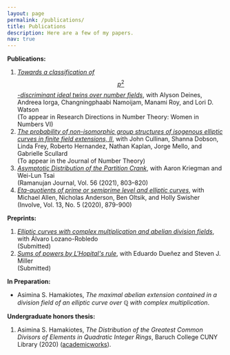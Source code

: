```yaml
---
layout: page
permalink: /publications/
title: Publications
description: Here are a few of my papers.
nav: true
---
```


**Publications:**
1. [*Towards a classification of* $$p^2$$*-discriminant ideal twins over number fields*](https://arxiv.org/abs/2403.01287), with Alyson Deines, Andreea Iorga, Changningphaabi Namoijam, Manami Roy, and Lori D. Watson <br /> (To appear in Research Directions in Number Theory: Women in Numbers VI)
2. [*The probability of non-isomorphic group structures of isogenous elliptic curves in finite field extensions, II*](https://arxiv.org/abs/2401.06250), with John Cullinan, Shanna Dobson, Linda Frey, Roberto Hernandez, Nathan Kaplan, Jorge Mello, and Gabrielle Scullard <br /> (To appear in the Journal of Number Theory)
3. [*Asymptotic Distribution of the Partition Crank*](https://arxiv.org/abs/1909.12806), with Aaron Kriegman and Wei-Lun Tsai <br /> (Ramanujan Journal, Vol. 56 (2021), 803–820)
4. [*Eta-quotients of prime or semiprime level and elliptic curves*](https://arxiv.org/abs/1901.10511), with Michael Allen, Nicholas Anderson, Ben Oltsik, and Holly Swisher <br /> (Involve, Vol. 13, No. 5 (2020), 879-900)

**Preprints:**
1. [*Elliptic curves with complex multiplication and abelian division fields*](https://arxiv.org/abs/2308.00668), with Álvaro Lozano-Robledo <br /> (Submitted)
2. [*Sums of powers by L'Hopital's rule*](https://arxiv.org/abs/2302.03624), with Eduardo Dueñez and Steven J. Miller <br /> (Submitted)

<!--
3. Alyson Deines, Asimina S. Hamakiotes, Andreea Iorga, Changningphaabi Namoijam, Manami Roy, and Lori D. Watson, *Towards a classification of* $$p^2$$*-discriminant ideal twins over number fields*, to appear in Research Directions in Number Theory: Women in Numbers VI ([arxiv](https://arxiv.org/abs/2403.01287)).
4. John Cullinan, Shanna Dobson, Linda Frey, Asimina S. Hamakiotes, Roberto Hernandez, Nathan Kaplan, Jorge Mello, and Gabrielle Scullard, *The probability of non-isomorphic group structures of isogenous elliptic curves in finite field extensions, II*, submitted ([arxiv](https://arxiv.org/abs/2401.06250)).
5. Asimina S. Hamakiotes and Álvaro Lozano-Robledo, *Elliptic curves with complex multiplication and abelian division fields*, submitted ([arxiv](https://arxiv.org/abs/2308.00668)).
6. Asimina S. Hamakiotes, Aaron Kriegman, and Wei-Lun Tsai, *Asymptotic Distribution of the Partition Crank*, Ramanujan Journal, Vol. 56 (2021), 803–820 ([arxiv](https://arxiv.org/abs/1909.12806)).
7. Michael Allen, Nicholas Anderson, Asimina S. Hamakiotes, Ben Oltsik, and Holly Swisher, *Eta-quotients of prime or semiprime level and elliptic curves*, Involve, Vol. 13, No. 5 (2020), 879-900 ([arxiv](https://arxiv.org/abs/1901.10511)).
-->

<!--**Submitted:**-->

<!--**Preprints:**-->


**In Preparation:** 
* Asimina S. Hamakiotes, *The maximal abelian extension contained in a division field of an elliptic curve over $\mathbb{Q}$ with complex multiplication*.

**Undergraduate honors thesis:**
1. Asimina S. Hamakiotes, *The Distribution of the Greatest Common Divisors of Elements in Quadratic Integer Rings*, Baruch College CUNY Library (2020) ([academicworks](https://academicworks.cuny.edu/bb_etds/99/)).


